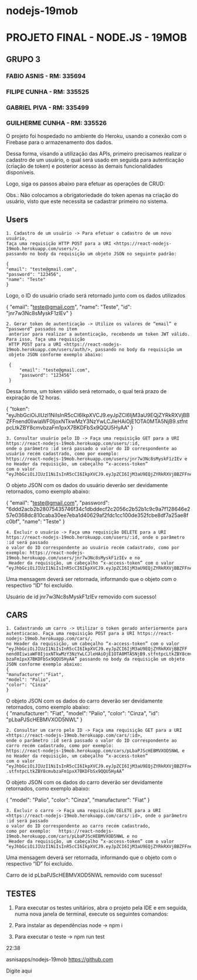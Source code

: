 # nodejs-19mob
# PROJETO FINAL - NODE.JS - 19MOB
## GRUPO 3
### FABIO ASNIS - RM: 335694
### FILIPE CUNHA - RM: 335525
### GABRIEL PIVA - RM: 335499
### GUILHERME CUNHA - RM: 335526

O projeto foi hospedado no ambiente do Heroku, usando a conexão com o Firebase para o armazenamento dos dados.

Dessa forma, visando a utilização das APIs, primeiro precisamos realizar o cadastro de um usuário, o qual será
usado em seguida para autenticação (criação de token) e posterior acesso às demais funcionalidades disponíveis.

Logo, siga os passos abaixo para efetuar as operações de CRUD:

Obs.: Não colocamos a obrigatoriedade do token apenas na criação do usuário, visto que este necessita se cadastrar
primeiro no sistema.

## Users
    1. Cadastro de um usuário -> Para efetuar o cadastro de um novo usuário, 
    faça uma requisição HTTP POST para a URI <https://react-nodejs-19mob.herokuapp.com/users/>, 
    passando no body da requisição um objeto JSON no seguinte padrão: 

    { 
    "email": "teste@gmail.com",
    "password": "123456",
    "name": "Teste"	
    }


Logo, o ID do usuário criado será retornado junto com os dados utilizados

{
    "email": "teste@gmail.com",
    "name": "Teste",
    "id": "jnr7w3Nc8sMyskF1zIEv"
}


    2. Gerar token de autenticação -> Utilize os valores de “email” e “password” passados no item
     anterior para realizar a autenticação, recebendo um token JWT válido. Para isso, faça uma requisição 
     HTTP POST para a URI <https://react-nodejs-19mob.herokuapp.com/users/auth/>, passando no body da requisição um
     objeto JSON conforme exemplo abaixo:

     { 
         "email": "teste@gmail.com",
         "password": "123456"
     }



Dessa forma, um token válido será retornado, o qual terá prazo de expiração de 12 horas.

{
    "token": "eyJhbGciOiJIUzI1NiIsInR5cCI6IkpXVCJ9.eyJpZCI6IjM3aU9EQjZYRkRXVjBBZFFnend0IiwiaWF0IjoxNTkwMzY3NzYwLCJleHAiOjE1OTA0MTA5NjB9.stfntpcLtkZBY8cmvbzaFm1pxX7BKDFbSx9QQU5HyAA"
}


    3. Consultar usuário pelo ID -> Faça uma requisição GET para a URI https://react-nodejs-19mob.herokuapp.com/users/:id, 
    onde o parâmetro :id será passado o valor do ID correspondente ao usuário recém cadastrado, como por exemplo: 
    https://react-nodejs-19mob.herokuapp.com/users/jnr7w3Nc8sMyskF1zIEv e no Header da requisição, um cabeçalho “x-access-token” 
    com o valor “eyJhbGciOiJIUzI1NiIsInR5cCI6IkpXVCJ9.eyJpZCI6IjM3aU9EQjZYRkRXVjBBZFFnend0IiwiaWF0IjoxNTkwMzY3NzYwLCJleHAiOjE1OTA0MTA5NjB9.stfntpcLtkZBY8cmvbzaFm1pxX7BKDFbSx9QQU5HyAA”

O objeto JSON com os dados do usuário deverão ser devidamente retornados, como exemplo abaixo:

{
    "email": "teste@gmail.com",
    "password": "6ddd2acb2b28075435746f34c1dbddecf2c2056c2b52b1c9c9a7f128646e257e0368dc810caba30ee7eba1d40629af2fdc1cc100de352fcbe8df7a25ae8fc0bf",
    "name": "Teste"
}


    4. Excluir o usuário -> Faça uma requisição DELETE para a URI https://react-nodejs-19mob.herokuapp.com/users/:id, onde o parâmetro :id será passado 
    o valor do ID correspondente ao usuário recém cadastrado, como por exemplo: https://react-nodejs-19mob.herokuapp.com/users/jnr7w3Nc8sMyskF1zIEv e no
     Header da requisição, um cabeçalho “x-access-token” com o valor “eyJhbGciOiJIUzI1NiIsInR5cCI6IkpXVCJ9.eyJpZCI6IjM3aU9EQjZYRkRXVjBBZFFnend0IiwiaWF0IjoxNTkwMzY3NzYwLCJleHAiOjE1OTA0MTA5NjB9.stfntpcLtkZBY8cmvbzaFm1pxX7BKDFbSx9QQU5HyAA”

Uma mensagem deverá ser retornada, informando que o objeto com o respectivo “ID” foi excluído.

Usuário de id jnr7w3Nc8sMyskF1zIEv removido com sucesso!



## CARS

	1. Cadastrando um carro -> Utilizar o token gerado anteriormente para 
	autenticacao. Faça uma requisição POST para a URI https://react-nodejs-19mob.herokuapp.com/cars/,
	no Header da requisição, um cabeçalho “x-access-token” com o valor “eyJhbGciOiJIUzI1NiIsInR5cCI6IkpXVCJ9.eyJpZCI6IjM3aU9EQjZYRkRXVjBBZFF
	nend0IiwiaWF0IjoxNTkwMzY3NzYwLCJleHAiOjE1OTA0MTA5NjB9.stfntpcLtkZBY8cmv
	bzaFm1pxX7BKDFbSx9QQU5HyAA” passando no body da requisição um objeto
	JSON conforme exemplo abaixo:
	{
	"manufacturer":"Fiat",
	"model": "Palio",
	"color": "Cinza"
	}
O objeto JSON com os dados do carro deverão ser devidamente retornados, como exemplo abaixo:	
{
    "manufacturer": "Fiat",
    "model": "Palio",
    "color": "Cinza",
    "id": "pLbaPJScHEBMVXOD5NWL"
	}


	2. Consultar um carro pelo ID -> Faça uma requisição GET para a URI <https://react-nodejs-19mob.herokuapp.com/cars/:id>, 
	onde o parâmetro :id será passado o valor do ID correspondente ao carro recém cadastrado, como por exemplo: 
	https://react-nodejs-19mob.herokuapp.com/cars/pLbaPJScHEBMVXOD5NWL e no Header da requisição, um cabeçalho “x-access-token” 
	com o valor 	“eyJhbGciOiJIUzI1NiIsInR5cCI6IkpXVCJ9.eyJpZCI6IjM3aU9EQjZYRkRXVjBBZFFnend0IiwiaWF0IjoxNTkwMzY3NzYwLCJleHAiOjE1OTA0MTA5NjB9
	.stfntpcLtkZBY8cmvbzaFm1pxX7BKDFbSx9QQU5HyAA”

O objeto JSON com os dados do carro deverão ser devidamente retornados, como exemplo abaixo:

{
    "model": "Palio",
    "color": "Cinza",
    "manufacturer": "Fiat"
}


	3. Excluir o carro -> Faça uma requisição DELETE para a URI <https://react-nodejs-19mob.herokuapp.com/cars/:id>, onde o parâmetro :id será passado 
	o valor do ID correspondente ao carro recém cadastrado, 
	como por exemplo: 	https://react-nodejs-19mob.herokuapp.com/cars/pLbaPJScHEBMVXOD5NWL e no
	 Header da requisição, um cabeçalho “x-access-token” com o valor “eyJhbGciOiJIUzI1NiIsInR5cCI6IkpXVCJ9.eyJpZCI6IjM3aU9EQjZYRkRXVjBBZFFnend0IiwiaWF0IjoxNTkwMzY3NzYwLCJleHAiOjE1OTA0MTA5NjB9.stfntpcLtkZBY8cmvbzaFm1pxX7BKDFbSx9QQU5HyAA”	
Uma mensagem deverá ser retornada, informando que o objeto com o respectivo “ID” foi excluído.

Carro de id pLbaPJScHEBMVXOD5NWL removido com sucesso!



## TESTES



1.	Para executar os testes unitários, abra o projeto pela IDE e em seguida, numa nova janela de terminal, execute os seguintes comandos: 

2.	Para instalar as dependências node -> npm i

3.	Para executar o teste -> npm run test



22:38

asnisapps/nodejs-19mob
https://github.com



Digite aqui
